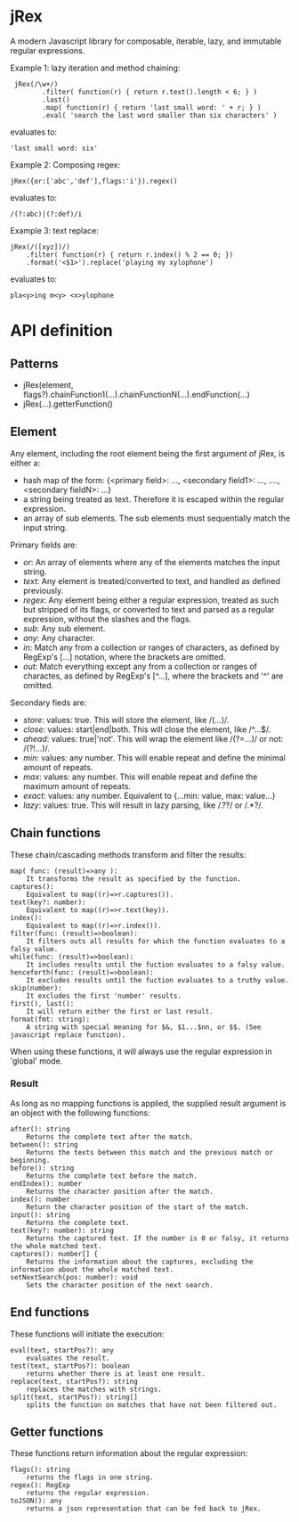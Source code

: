 # jRex
A modern Javascript library for composable, iterable, lazy, and immutable regular expressions.

Example 1: lazy iteration and method chaining:

     jRex(/\w+/)
            .filter( function(r) { return r.text().length < 6; } )
            .last()
            .map( function(r) { return 'last small word: ' + r; } )
            .eval( 'search the last word smaller than six characters' )

evaluates to:
    
    'last small word: six'

Example 2: Composing regex:

    jRex({or:['abc','def'],flags:'i'}).regex()
    
evaluates to:

    /(?:abc)|(?:def)/i

Example 3: text replace:

    jRex(/([xyz])/)
        .filter( function(r) { return r.index() % 2 == 0; })
        .format('<$1>').replace('playing my xylophone')
    
evaluates to:

    pla<y>ing m<y> <x>ylophone

API definition
==============
Patterns
--------
- jRex(element, flags?).chainFunction1(...).chainFunctionN(...).endFunction(...)
- jRex(...).getterFunction()

Element
-------
Any element, including the root element being the first argument of jRex, is either a:

- hash map of the form: {\<primary field>: ..., \<secondary field1>: ..., ...., \<secondary fieldN>: ...}
- a string being treated as text. Therefore it is escaped within the regular expression.
- an array of sub elements. The sub elements must sequentially match the input string.

Primary fields are:

- *or*: An array of elements where any of the elements matches the input string.
- *text*: Any element is treated/converted to text, and handled as defined previously. 
- *regex*: Any element being either a regular expression, treated as such but stripped of its flags, or converted to text and parsed as a regular expression, without the slashes and the flags.
- *sub*: Any sub element. 
- *any*: Any character.
- *in*: Match any from a collection or ranges of characters, as defined by RegExp's [...] notation, where the brackets are omitted.
- *out*: Match everything except any from a collection or ranges of charactes, as defined by RegExp's [^...], where the brackets and '^' are omitted.

Secondary fieds are:

- *store*: values: true. This will store the element, like /(...)/.
- *close*: values: start|end|both. This will close the element, like /^...$/.
- *ahead*: values: true|'not'. This will wrap the element like /(?=...)/ or not: /(?!...)/.
- *min*: values: any number. This will enable repeat and define the minimal amount of repeats.
- *max*: values: any number. This will enable repeat and define the maximum amount of repeats.
- *exact*: values: any number. Equivalent to \{...min: value, max: value...\}
- *lazy*: values: true. This will result in lazy parsing, like /.??/ or /.*?/.

Chain functions
---------------
These chain/cascading methods transform and filter the results:

	map( func: (result)=>any ): 
	 	It transforms the result as specified by the function.
	captures(): 
		Equivalent to map((r)=>r.captures()).
	text(key?: number): 
		Equivalent to map((r)=>r.text(key)).
	index(): 
		Equivalent to map((r)=>r.index()).
	filter(func: (result)=>boolean): 
		It filters outs all results for which the function evaluates to a falsy value.
	while(func: (result)=>boolean): 
		It includes results until the fuction evaluates to a falsy value.
	henceforth(func: (result)=>boolean): 
		It excludes results until the fuction evaluates to a truthy value.
	skip(number): 
		It excludes the first 'number' results.
	first(), last(): 
		It will return either the first or last result.
	format(fmt: string): 
		A string with special meaning for $&, $1...$nn, or $$. (See javascript replace function).

When using these functions, it will always use the regular expression in 'global' mode.

### Result

As long as no mapping functions is applied, the supplied result argument is an object with the following functions:

	after(): string
		Returns the complete text after the match.
	between(): string
		Returns the texts between this match and the previous match or beginning.
	before(): string
		Returns the complete text before the match.
	endIndex(): number
		Returns the character position after the match.
	index(): number
		Return the character position of the start of the match.
	input(): string
		Returns the complete text.
	text(key?: number): string
		Returns the captured text. If the number is 0 or falsy, it returns the whole matched text.
	captures(): number[] {
		Returns the information about the captures, excluding the information about the whole matched text.
	setNextSearch(pos: number): void
		Sets the character position of the next search.

End functions
-------------
These functions will initiate the execution:

	eval(text, startPos?): any
		evaluates the result.
	test(text, startPos?): boolean 
		returns whether there is at least one result.
	replace(text, startPos?): string
		replaces the matches with strings.
	split(text, startPos?): string[]
		splits the function on matches that have not been filtered out.

Getter functions
-----------------
These functions return information about the regular expression:

	flags(): string
		returns the flags in one string.
	regex(): RegExp 
		returns the regular expression.
	toJSON(): any
		returns a json representation that can be fed back to jRex.

